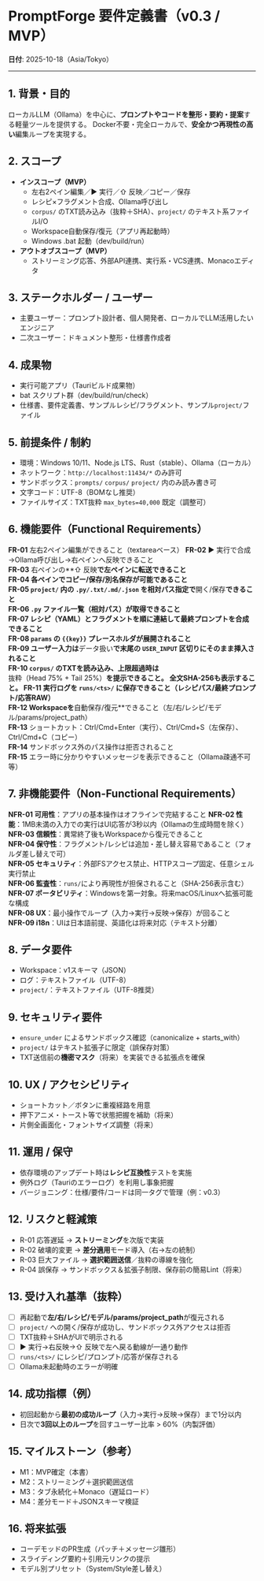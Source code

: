 # PromptForge 要件定義書（v0.3 / MVP）

**日付**: 2025-10-18（Asia/Tokyo）

---

## 1. 背景・目的

ローカルLLM（Ollama）を中心に、**プロンプトやコードを整形・要約・提案**する軽量ツールを提供する。
Docker不要・完全ローカルで、**安全かつ再現性の高い**編集ループを実現する。

## 2. スコープ

- **インスコープ（MVP）**
  - 左右2ペイン編集／▶ 実行／⇧ 反映／コピー／保存
  - レシピ×フラグメント合成、Ollama呼び出し
  - `corpus/` のTXT読み込み（抜粋＋SHA）、`project/` のテキスト系ファイルI/O
  - Workspace自動保存/復元（アプリ再起動時）
  - Windows .bat 起動（dev/build/run）
- **アウトオブスコープ（MVP）**
  - ストリーミング応答、外部API連携、実行系・VCS連携、Monacoエディタ

## 3. ステークホルダー / ユーザー

- 主要ユーザー：プロンプト設計者、個人開発者、ローカルでLLM活用したいエンジニア
- 二次ユーザー：ドキュメント整形・仕様書作成者

## 4. 成果物

- 実行可能アプリ（Tauriビルド成果物）
- bat スクリプト群（dev/build/run/check）
- 仕様書、要件定義書、サンプルレシピ/フラグメント、サンプル`project/`ファイル

## 5. 前提条件 / 制約

- 環境：Windows 10/11、Node.js LTS、Rust（stable）、Ollama（ローカル）
- ネットワーク：`http://localhost:11434/*` のみ許可
- サンドボックス：`prompts/` `corpus/` `project/` 内のみ読み書き可
- 文字コード：UTF-8（BOMなし推奨）
- ファイルサイズ：TXT抜粋 `max_bytes=40,000` 既定（調整可）

## 6. 機能要件（Functional Requirements）

**FR-01** 左右2ペイン編集ができること（textareaベース）
**FR-02** ▶ 実行で合成→Ollama呼び出し→右ペインへ反映できること  
**FR-03** 右ペインの**⇧ 反映**で左ペインに転送できること  
**FR-04** 各ペインでコピー/保存/別名保存が可能であること  
**FR-05** `project/` 内の `.py/.txt/.md/.json` を相対パス指定で**開く/保存**できること  
**FR-06** `.py` ファイル一覧（相対パス）が取得できること  
**FR-07** レシピ（YAML）とフラグメントを順に連結して最終プロンプトを合成できること  
**FR-08** `params` の `{{key}}` プレースホルダが展開されること  
**FR-09** ユーザー入力は**データ扱い**で末尾の `USER_INPUT` 区切りにそのまま挿入されること  
**FR-10** `corpus/` のTXTを読み込み、上限超過時は**抜粋（Head 75% + Tail 25%）**を提示できること。
全文SHA-256も表示すること。
**FR-11** 実行ログを `runs/<ts>/` に保存できること（レシピパス/最終プロンプト/応答RAW）  
**FR-12** Workspaceを**自動保存/復元**できること（左/右/レシピ/モデル/params/project_path）  
**FR-13** ショートカット：Ctrl/Cmd+Enter（実行）、Ctrl/Cmd+S（左保存）、Ctrl/Cmd+C（コピー）  
**FR-14** サンドボックス外のパス操作は拒否されること  
**FR-15** エラー時に分かりやすいメッセージを表示できること（Ollama疎通不可等）

## 7. 非機能要件（Non-Functional Requirements）

**NFR-01 可用性**：アプリの基本操作はオフラインで完結すること
**NFR-02 性能**：1MB未満の入力での実行はUI応答が3秒以内（Ollamaの生成時間を除く）  
**NFR-03 信頼性**：異常終了後もWorkspaceから復元できること  
**NFR-04 保守性**：フラグメント/レシピは追加・差し替え容易であること（フォルダ差し替えで可）  
**NFR-05 セキュリティ**：外部FSアクセス禁止、HTTPスコープ固定、任意シェル実行禁止  
**NFR-06 監査性**：`runs/`により再現性が担保されること（SHA-256表示含む）  
**NFR-07 ポータビリティ**：Windowsを第一対象。将来macOS/Linuxへ拡張可能な構成  
**NFR-08 UX**：最小操作でループ（入力→実行→反映→保存）が回ること  
**NFR-09 i18n**：UIは日本語前提、英語化は将来対応（テキスト分離）

## 8. データ要件

- Workspace：v1スキーマ（JSON）
- ログ：テキストファイル（UTF-8）  
- `project/`：テキストファイル（UTF-8推奨）

## 9. セキュリティ要件

- `ensure_under` によるサンドボックス確認（canonicalize + starts_with）
- `project/` はテキスト拡張子に限定（誤保存対策）  
- TXT送信前の**機密マスク**（将来）を実装できる拡張点を確保

## 10. UX / アクセシビリティ

- ショートカット／ボタンに重複経路を用意
- 押下アニメ・トースト等で状態把握を補助（将来）  
- 片側全画面化・フォントサイズ調整（将来）

## 11. 運用 / 保守

- 依存環境のアップデート時は**レシピ互換性**テストを実施
- 例外ログ（Tauriのエラーログ）を利用し事象把握  
- バージョニング：仕様/要件/コードは同一タグで管理（例：v0.3）

## 12. リスクと軽減策

- R-01 応答遅延 → **ストリーミング**を次版で実装
- R-02 破壊的変更 → **差分適用**モード導入（右→左の統制）  
- R-03 巨大ファイル → **選択範囲送信**／抜粋の導線を強化  
- R-04 誤保存 → サンドボックス＆拡張子制限、保存前の簡易Lint（将来）

## 13. 受け入れ基準（抜粋）

- [ ] 再起動で**左/右/レシピ/モデル/params/project_path**が復元される
- [ ] `project/` への開く/保存が成功し、サンドボックス外アクセスは拒否  
- [ ] TXT抜粋＋SHAがUIで明示される  
- [ ] ▶ 実行→右反映→⇧ 反映で左へ戻る動線が一通り動作  
- [ ] `runs/<ts>/` にレシピ/プロンプト/応答が保存される  
- [ ] Ollama未起動時のエラーが明確

## 14. 成功指標（例）

- 初回起動から**最初の成功ループ**（入力→実行→反映→保存）まで1分以内
- 日次で**3回以上のループ**を回すユーザー比率 > 60%（内製評価）

## 15. マイルストーン（参考）

- M1：MVP確定（本書）
- M2：ストリーミング＋選択範囲送信  
- M3：タブ永続化＋Monaco（遅延ロード）  
- M4：差分モード＋JSONスキーマ検証

## 16. 将来拡張

- コーデモッドのPR生成（パッチ＋メッセージ雛形）
- スライディング要約＋引用元リンクの提示  
- モデル別プリセット（System/Style差し替え）
